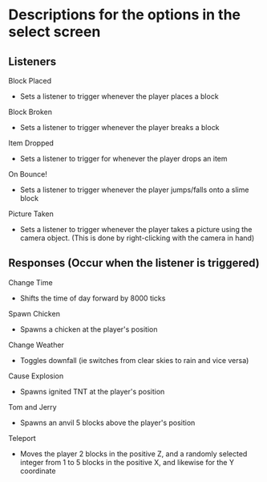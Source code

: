 # Descriptions for the options in the select screen

## Listeners
Block Placed
 * Sets a listener to trigger whenever the player places a block

Block Broken
 * Sets a listener to trigger whenever the player breaks a block

Item Dropped
 * Sets a listener to trigger for whenever the player drops an item

On Bounce!
 * Sets a listener to trigger whenever the player jumps/falls onto a slime block

Picture Taken
 * Sets a listener to trigger whenever the player takes a picture using the 
   camera object. (This is done by right-clicking with the camera in hand)

## Responses (Occur when the listener is triggered)
Change Time
 * Shifts the time of day forward by 8000 ticks

Spawn Chicken
 * Spawns a chicken at the player's position 

Change Weather
 * Toggles downfall (ie switches from clear skies to rain and vice versa)

Cause Explosion
 * Spawns ignited TNT at the player's position

Tom and Jerry 
 * Spawns an anvil 5 blocks above the player's position

Teleport 
 * Moves the player 2 blocks in the positive Z, and a randomly selected integer from 1 to 5 blocks in the positive X, and likewise for the Y coordinate 
